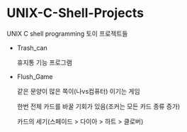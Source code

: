 # UNIX-C-Shell-Projects
UNIX C shell programming 토이 프로젝트들

* Trash_can
  
  휴지통 기능 프로그램

* Flush_Game

  같은 문양이 많은 쪽이(나vs컴퓨터) 이기는 게임

  한번 전체 카드를 바꿀 기회가 있음(조커는 모든 카드 종류 증가)

  카드의 세기(스페이드 > 다이아 > 하트 > 클로버)
